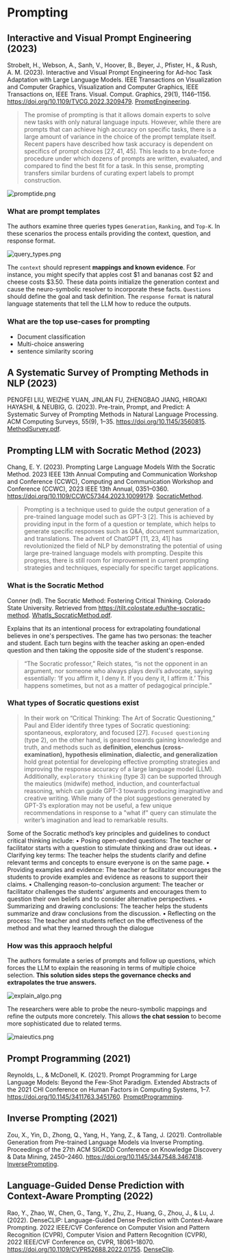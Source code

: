 # Prompting

## Interactive and Visual Prompt Engineering (2023)

Strobelt, H., Webson, A., Sanh, V., Hoover, B., Beyer, J., Pfister, H., & Rush, A. M. (2023). Interactive and Visual Prompt Engineering for Ad-hoc Task Adaptation with Large Language Models. IEEE Transactions on Visualization and Computer Graphics, Visualization and Computer Graphics, IEEE Transactions on, IEEE Trans. Visual. Comput. Graphics, 29(1), 1146–1156. https://doi.org/10.1109/TVCG.2022.3209479. [PromptEngineering](PromptEngineering.pdf).

> The promise of prompting is that it allows domain experts to solve new tasks with only natural language inputs. However, while there are prompts that can achieve high accuracy on specific tasks, there is a large amount of variance in the choice of the prompt template itself. Recent papers have described how task accuracy is dependent on specifics of prompt choices [27, 41, 45]. This leads to a brute-force procedure under which dozens of prompts are written, evaluated, and compared to find the best fit for a task. In this sense, prompting transfers similar burdens of curating expert labels to prompt construction.

![promptide.png](promptide.png)

### What are prompt templates

The authors examine three queries types `Generation`, `Ranking`, and `Top-K`. In these scenarios the process entails providing the context, question, and response format.

![query_types.png](query_types.png)

The `context` should represent **mappings and known evidence**. For instance, you might specify that apples cost $1 and bananas cost $2 and cheese costs $3.50. These data points initialize the generation context and cause the neuro-symbolic resolver to incorporate these facts. `Questions` should define the goal and task definition. The `response format` is natural language statements that tell the LLM how to reduce the outputs.

### What are the top use-cases for prompting

- Document classification
- Multi-choice answering
- sentence similarity scoring

## A Systematic Survey of Prompting Methods in NLP (2023)

PENGFEI LIU, WEIZHE YUAN, JINLAN FU, ZHENGBAO JIANG, HIROAKI HAYASHI, & NEUBIG, G. (2023). Pre-train, Prompt, and Predict: A Systematic Survey of Prompting Methods in Natural Language Processing. ACM Computing Surveys, 55(9), 1–35. https://doi.org/10.1145/3560815. [MethodSurvey.pdf](MethodSurvey.pdf).

## Prompting LLM with Socratic Method (2023)

Chang, E. Y. (2023). Prompting Large Language Models With the Socratic Method. 2023 IEEE 13th Annual Computing and Communication Workshop and Conference (CCWC), Computing and Communication Workshop and Conference (CCWC), 2023 IEEE 13th Annual, 0351–0360. https://doi.org/10.1109/CCWC57344.2023.10099179. [SocraticMethod](SocraticMethod.pdf).

> Prompting is a technique used to guide the output generation of a pre-trained language model such as GPT-3 [2]. This is
achieved by providing input in the form of a question or template, which helps to generate specific responses such as Q&A, document summarization, and translations. The advent of ChatGPT [11, 23, 41] has revolutionized the field of NLP by
demonstrating the potential of using large pre-trained language models with prompting. Despite this progress, there is still room for improvement in current prompting strategies and techniques, especially for specific target applications.

### What is the Socratic Method

Conner (nd). The Socratic Method: Fostering Critical Thinking. Colorado State University. Retrieved from https://tilt.colostate.edu/the-socratic-method. [WhatIs_SocraticMethod.pdf](WhatIs_SocraticMethod.pdf).

Explains that its an intentional process for extrapolating foundational believes in one's perspectives. The game has two personas: the teacher and student. Each turn begins with the teacher asking an open-ended question and then taking the opposite side of the student's response.

> “The Socratic professor,” Reich states, “is not the opponent in an argument, nor someone who always plays devil’s advocate, saying essentially: ‘If you affirm it, I deny it. If you deny it, I affirm it.’ This happens sometimes, but not as a matter of pedagogical principle.”

### What types of Socratic questions exist

> In their work on “Critical Thinking: The Art of Socratic Questioning,” Paul and Elder identify three types of Socratic questioning: spontaneous, exploratory, and focused [27]. `Focused questioning` (type 2), on the other hand, is geared towards gaining knowledge and truth, and methods such as **definition, elenchus (cross-examination), hypothesis elimination, dialectic, and generalization** hold great potential for developing effective prompting strategies and improving the response accuracy of a large language model (LLM). Additionally, `exploratory thinking` (type 3) can be supported through the maieutics (midwife) method, induction, and counterfactual reasoning, which can guide GPT-3 towards producing imaginative and creative writing. While many of the plot suggestions generated by GPT-3’s exploration may not be useful, a few unique recommendations in response to a "what if" query can stimulate the writer’s imagination and lead to remarkable results.

Some of the Socratic method’s key principles and guidelines to conduct critical thinking include:
• Posing open-ended questions: The teacher or facilitator starts with a question to stimulate thinking and draw out ideas.
• Clarifying key terms: The teacher helps the students clarify and define relevant terms and concepts to ensure everyone is on the same page.
• Providing examples and evidence: The teacher or facilitator encourages the students to provide examples and evidence as reasons to support their claims.
• Challenging reason-to-conclusion argument: The teacher or facilitator challenges the students’ arguments and encourages them to question their own beliefs and to consider alternative perspectives.
• Summarizing and drawing conclusions: The teacher helps the students summarize and draw conclusions from the
discussion.
• Reflecting on the process: The teacher and students reflect on the effectiveness of the method and what they learned through the dialogue

### How was this appraoch helpful

The authors formulate a series of prompts and follow up questions, which forces the LLM to explain the reasoning in terms of multiple choice selection. **This solution sides steps the governance checks and extrapolates the true answers.**

![explain_algo.png](explain_algo.png)

The researchers were able to probe the neuro-symbolic mappings and refine the outputs more concretely. This allows **the chat session** to become more sophisticated due to related terms.

![maieutics.png](maieutics.png)

## Prompt Programming (2021)

Reynolds, L., & McDonell, K. (2021). Prompt Programming for Large Language Models: Beyond the Few-Shot Paradigm. Extended Abstracts of the 2021 CHI Conference on Human Factors in Computing Systems, 1–7. https://doi.org/10.1145/3411763.3451760. [PromptProgramming](PromptProgramming.pdf).

## Inverse Prompting (2021)

Zou, X., Yin, D., Zhong, Q., Yang, H., Yang, Z., & Tang, J. (2021). Controllable Generation from Pre-trained Language Models via Inverse Prompting. Proceedings of the 27th ACM SIGKDD Conference on Knowledge Discovery & Data Mining, 2450–2460. https://doi.org/10.1145/3447548.3467418. [InversePrompting](InversePrompting.pdf).

## Language-Guided Dense Prediction with Context-Aware Prompting (2022)

Rao, Y., Zhao, W., Chen, G., Tang, Y., Zhu, Z., Huang, G., Zhou, J., & Lu, J. (2022). DenseCLIP: Language-Guided Dense Prediction with Context-Aware Prompting. 2022 IEEE/CVF Conference on Computer Vision and Pattern Recognition (CVPR), Computer Vision and Pattern Recognition (CVPR), 2022 IEEE/CVF Conference on, CVPR, 18061–18070. https://doi.org/10.1109/CVPR52688.2022.01755. [DenseClip](DenseClip.pdf).

